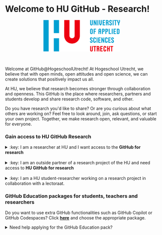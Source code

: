 

# Welcome to HU GitHub - Research!
</summary>
<a href="https://www.internationalhu.com/">
    <p align="center">
        <img width="50%" height="80%" src="https://github.com/uashogeschoolutrecht/.github/blob/main/images/HUlogoENG_RGB_rdbl_lg.png">
    </p>
</a>
<br>
<p>Welcome at GitHub@HogeschoolUtrecht! At Hogeschool Utrecht, we believe that with open minds, open attitudes and open science, we can create solutions that positively impact us all. 

At HU, we believe that research becomes stronger through collaboration and openness. This GitHub is the place where researchers, partners and students develop and share research code, software, and other.

Do you have research you'd like to share? Or are you curious about what others are working on? Feel free to look around, join, ask questions, or start your own project. Together, we make research open, relevant, and valuable for everyone.
</p>


### Gain access to HU GitHub Research

<p><details>
      <summary> :key: I am a researcher at HU and I want access to the <strong>GitHub for research</strong></summary> <br> <ul> <p>To gain access to the <a href="https://github.com/uashogeschoolutrecht"><strong>HU GitHub for research</strong></a>, send an email to <a href="mailto:onderzoeksupport@hu.nl?subject=Toegang%20tot%20GitHub%20voor%20onderzoek">onderzoeksupport@hu.nl</a>.</p>
      <p> <p>Don't forget to include your HU email address, name and institute if applicable. The HU GitHub research environment uses SSO based on your HU email. If you have a GitHub account with a personal email address, link it to your HU email first.
      </p>
      </ul>
    </details>
      <br>
      <details><summary>:key: I am an outside partner of a research project of the HU and need access to <strong>HU GitHub for research</strong></summary>
        <br>
        <ul><p>To gain access to the <a href="https://github.com/uashogeschoolutrecht"><strong>HU GitHub for research</strong></a>, ask your HU partner to send an email to <a href="mailto:onderzoeksupport@hu.nl?subject=Externe%20partner%20toegang%20tot%20GitHub%20voor%20onderzoek">onderzoeksupport@hu.nl</a>.</p> <p>The email should include your GitHub account/email address, name, your role in the project, and which project(s)/repositories are involved.</p>
      </ul>
      </details>
    <br>
      <details><summary>:key: I am a HU student-researcher working on a research project in collaboration with a lectoraat.</summary>
        <br>
        <ul><p>To gain access to the <a href="https://github.com/uashogeschoolutrecht"><strong>HU GitHub for research</strong></a>, ask the researcher to send an email to <a href="mailto:onderzoeksupport@hu.nl?subject=Externe%20partner%20toegang%20tot%20GitHub%20voor%20onderzoek">onderzoeksupport@hu.nl</a>.</p> <p>The email should include your GitHub account/email address, name, your role in the project, and which project(s)/repositories are involved. Also mention if specific roles need to be assigned.</p>
      </ul></details>
</p>

### GitHub Education packages for students, teachers and researchers
<p>
Do you want to use extra GitHub functionalities such as GitHub Copilot or GitHub Codespaces? Click <a href="https://github.com/education"><strong>here</strong></a> and choose the appropriate package. </p>
<details><summary> Need help applying for the GitHub Education pack?</summary><strong> We are currently working on a guide to walk you through the application process. It will be made available here once complete. </strong></details>
</details>
